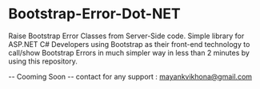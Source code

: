 # Bootstrap-Error-Dot-NET
Raise Bootstrap Error Classes from Server-Side code. Simple library for ASP.NET C# Developers using Bootstrap as their front-end technology to call/show Bootstrap Errors in much simpler way in less than 2 minutes by using this repository.


-- Cooming Soon -- contact for any support : mayankvikhona@gmail.com
